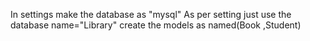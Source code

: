 In settings make the database as "mysql"
As per setting just use the database name="Library"
create the models as named(Book ,Student)

